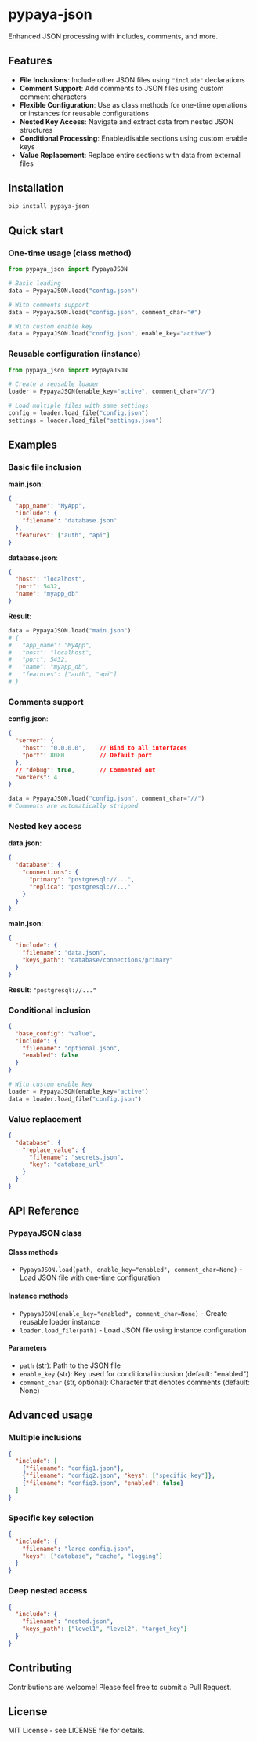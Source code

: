 # pypaya-json

Enhanced JSON processing with includes, comments, and more.

## Features

- **File Inclusions**: Include other JSON files using `"include"` declarations
- **Comment Support**: Add comments to JSON files using custom comment characters
- **Flexible Configuration**: Use as class methods for one-time operations or instances for reusable configurations
- **Nested Key Access**: Navigate and extract data from nested JSON structures
- **Conditional Processing**: Enable/disable sections using custom enable keys
- **Value Replacement**: Replace entire sections with data from external files

## Installation

```bash
pip install pypaya-json
```

## Quick start

### One-time usage (class method)

```python
from pypaya_json import PypayaJSON

# Basic loading
data = PypayaJSON.load("config.json")

# With comments support
data = PypayaJSON.load("config.json", comment_char="#")

# With custom enable key
data = PypayaJSON.load("config.json", enable_key="active")
```

### Reusable configuration (instance)

```python
from pypaya_json import PypayaJSON

# Create a reusable loader
loader = PypayaJSON(enable_key="active", comment_char="//")

# Load multiple files with same settings
config = loader.load_file("config.json")
settings = loader.load_file("settings.json")
```

## Examples

### Basic file inclusion

**main.json**:
```json
{
  "app_name": "MyApp",
  "include": {
    "filename": "database.json"
  },
  "features": ["auth", "api"]
}
```

**database.json**:
```json
{
  "host": "localhost",
  "port": 5432,
  "name": "myapp_db"
}
```

**Result**:
```python
data = PypayaJSON.load("main.json")
# {
#   "app_name": "MyApp",
#   "host": "localhost",
#   "port": 5432,
#   "name": "myapp_db",
#   "features": ["auth", "api"]
# }
```

### Comments support

**config.json**:
```json
{
  "server": {
    "host": "0.0.0.0",    // Bind to all interfaces
    "port": 8080          // Default port
  },
  // "debug": true,       // Commented out
  "workers": 4
}
```

```python
data = PypayaJSON.load("config.json", comment_char="//")
# Comments are automatically stripped
```

### Nested key access

**data.json**:
```json
{
  "database": {
    "connections": {
      "primary": "postgresql://...",
      "replica": "postgresql://..."
    }
  }
}
```

**main.json**:
```json
{
  "include": {
    "filename": "data.json",
    "keys_path": "database/connections/primary"
  }
}
```

**Result**: `"postgresql://..."`

### Conditional inclusion

```json
{
  "base_config": "value",
  "include": {
    "filename": "optional.json",
    "enabled": false
  }
}
```

```python
# With custom enable key
loader = PypayaJSON(enable_key="active")
data = loader.load_file("config.json")
```

### Value replacement

```json
{
  "database": {
    "replace_value": {
      "filename": "secrets.json",
      "key": "database_url"
    }
  }
}
```

## API Reference

### PypayaJSON class

#### Class methods

- `PypayaJSON.load(path, enable_key="enabled", comment_char=None)` - Load JSON file with one-time configuration

#### Instance methods

- `PypayaJSON(enable_key="enabled", comment_char=None)` - Create reusable loader instance
- `loader.load_file(path)` - Load JSON file using instance configuration

#### Parameters

- `path` (str): Path to the JSON file
- `enable_key` (str): Key used for conditional inclusion (default: "enabled")
- `comment_char` (str, optional): Character that denotes comments (default: None)

## Advanced usage

### Multiple inclusions

```json
{
  "include": [
    {"filename": "config1.json"},
    {"filename": "config2.json", "keys": ["specific_key"]},
    {"filename": "config3.json", "enabled": false}
  ]
}
```

### Specific key selection

```json
{
  "include": {
    "filename": "large_config.json",
    "keys": ["database", "cache", "logging"]
  }
}
```

### Deep nested access

```json
{
  "include": {
    "filename": "nested.json",
    "keys_path": ["level1", "level2", "target_key"]
  }
}
```

## Contributing

Contributions are welcome! Please feel free to submit a Pull Request.

## License

MIT License - see LICENSE file for details.
